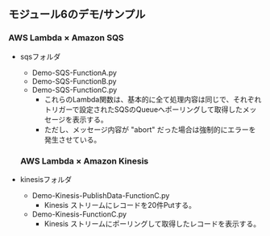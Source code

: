 
## モジュール6のデモ/サンプル


### AWS Lambda × Amazon SQS

- sqsフォルダ
  - Demo-SQS-FunctionA.py
  - Demo-SQS-FunctionB.py
  - Demo-SQS-FunctionC.py
    - これらのLambda関数は、基本的に全て処理内容は同じで、それぞれトリガーで設定されたSQSのQueueへポーリングして取得したメッセージを表示する。
    - ただし、メッセージ内容が "abort" だった場合は強制的にエラーを発生させている。


  ### AWS Lambda × Amazon Kinesis
- kinesisフォルダ
  - Demo-Kinesis-PublishData-FunctionC.py
    - Kinesis ストリームにレコードを20件Putする。
  - Demo-Kinesis-FunctionC.py
    - Kinesis ストリームにポーリングして取得したレコードを表示する。
    






